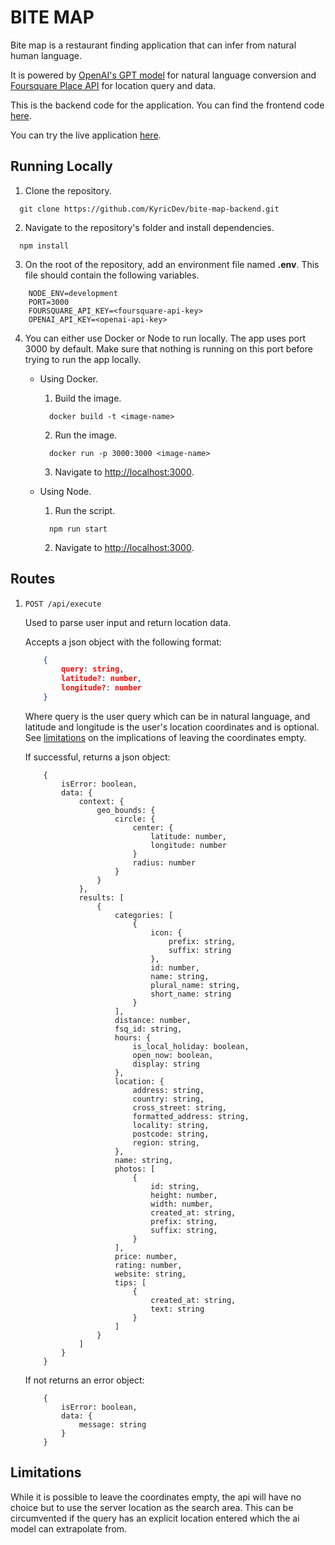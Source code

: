 # BITE MAP

Bite map is a restaurant finding application that can infer from natural human language.

It is powered by [OpenAI's GPT model](https://platform.openai.com/docs/api-reference/introduction) for natural language conversion and [Foursquare Place API](https://docs.foursquare.com/developer/reference/place-search) for location query and data.

This is the backend code for the application. You can find the frontend code [here](https://github.com/KyricDev/bite-map-frontend).

You can try the live application [here](https://bite-map.vercel.app/).

## Running Locally

1. Clone the repository.
```
  git clone https://github.com/KyricDev/bite-map-backend.git
```

2. Navigate to the repository's folder and install dependencies.
```
  npm install
```

3. On the root of the repository, add an environment file named **.env**. This file should contain the following variables.
```
    NODE_ENV=development
    PORT=3000
    FOURSQUARE_API_KEY=<foursquare-api-key>
    OPENAI_API_KEY=<openai-api-key>
```

4. You can either use Docker or Node to run locally. The app uses port 3000 by default. Make sure that nothing is running on this port before trying to run the app locally.
    
    - Using Docker.
        
        1. Build the image.
        ```
          docker build -t <image-name>
        ```

        2. Run the image.
        ```
          docker run -p 3000:3000 <image-name>
        ```

        3. Navigate to [http://localhost:3000](http://localhost:3000).

    - Using Node.

        1. Run the script.
        ```
          npm run start
        ```

        2. Navigate to [http://localhost:3000](http://localhost:3000).

## Routes

1. ```POST /api/execute```
    
    Used to parse user input and return location data.

    Accepts a json object with the following format:
    ```json
        {
            query: string,
            latitude?: number,
            longitude?: number
        }
    ```

    Where query is the user query which can be in natural language, and latitude and longitude is the user's location coordinates and is optional. See [limitations](#limitations) on the implications of leaving the coordinates empty.

    If successful, returns a json object: 
    ```
        {
            isError: boolean,
            data: {
                context: {
                    geo_bounds: {
                        circle: {
                            center: {
                                latitude: number,
                                longitude: number
                            }
                            radius: number
                        }
                    }
                },
                results: [
                    {
                        categories: [
                            {
                                icon: {
                                    prefix: string,
                                    suffix: string
                                },
                                id: number,
                                name: string,
                                plural_name: string,
                                short_name: string
                            }
                        ],
                        distance: number,
                        fsq_id: string,
                        hours: {
                            is_local_holiday: boolean,
                            open_now: boolean,
                            display: string
                        },
                        location: {
                            address: string,
                            country: string,
                            cross_street: string,
                            formatted_address: string,
                            locality: string,
                            postcode: string,
                            region: string,
                        },
                        name: string,
                        photos: [
                            {
                                id: string,
                                height: number,
                                width: number,
                                created_at: string,
                                prefix: string,
                                suffix: string,
                            }
                        ],
                        price: number,
                        rating: number,
                        website: string,
                        tips: [
                            {
                                created_at: string,
                                text: string
                            }
                        ]
                    }
                ]
            }
        }
    ```

    If not returns an error object: 
    ```
        {
            isError: boolean,
            data: {
                message: string
            }
        }
    ```

## Limitations

While it is possible to leave the coordinates empty, the api will have no choice but to use the server location as the search area. This can be circumvented if the query has an explicit location entered which the ai model can extrapolate from.